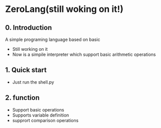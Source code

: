 # ZeroLang(still woking on it!)

## 0. Introduction
A simple programing language based on basic 

* Still working on it
* Now is a simpile interpreter which support basic arithmetic operations

## 1. Quick start
* Just run the shell.py

## 2. function
* Support basic operations
* Supports variable definition
* supprort comparison operations

